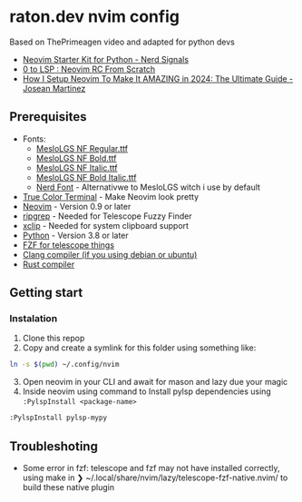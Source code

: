 # raton.dev nvim config

Based on ThePrimeagen video and adapted for python devs
- [Neovim Starter Kit for Python - Nerd Signals](https://www.youtube.com/watch?v=jWZ_JeLgDxU)
- [0 to LSP : Neovim RC From Scratch](https://www.youtube.com/watch?v=w7i4amO_zaE)
- [How I Setup Neovim To Make It AMAZING in 2024: The Ultimate Guide -  Josean Martinez](https://yewtu.be/watch?v=6pAG3BHurdM&listen=false)

## Prerequisites
- Fonts:
    - [MesloLGS NF Regular.ttf](
       https://github.com/romkatv/powerlevel10k-media/raw/master/MesloLGS%20NF%20Regular.ttf)
    - [MesloLGS NF Bold.ttf](
       https://github.com/romkatv/powerlevel10k-media/raw/master/MesloLGS%20NF%20Bold.ttf)
    - [MesloLGS NF Italic.ttf](
       https://github.com/romkatv/powerlevel10k-media/raw/master/MesloLGS%20NF%20Italic.ttf)
    - [MesloLGS NF Bold Italic.ttf](
       https://github.com/romkatv/powerlevel10k-media/raw/master/MesloLGS%20NF%20Bold%20Italic.ttf)
    - [Nerd Font](https://www.nerdfonts.com/) - Alternativwe to MesloLGS witch i use by default
- [True Color Terminal](https://gist.github.com/kurahaupo/6ce0eaefe5e730841f03cb82b061daa2#now-supporting-true-color) - Make Neovim look pretty
- [Neovim](https://neovim.io/) - Version 0.9 or later
- [ripgrep](https://github.com/BurntSushi/ripgrep) - Needed for Telescope Fuzzy Finder
- [xclip](https://linuxconfig.org/how-to-use-xclip-on-linux) - Needed for system clipboard support
- [Python](https://www.python.org/) - Version 3.8 or later
- [FZF for telescope things](https://github.com/junegunn/fzf)
- [Clang compiler (if you using debian or ubuntu)](https://packages.debian.org/bookworm/clang)
- [Rust compiler](https://www.rust-lang.org)

## Getting start


### Instalation
1. Clone this repop
2. Copy and create a symlink for this folder using something like:
```bash
ln -s $(pwd) ~/.config/nvim
```

3. Open neovim in your CLI and await for mason and lazy due your magic 
4. Inside neovim using command to Install pylsp dependencies using `:PylspInstall <package-name>`
```bash
:PylspInstall pylsp-mypy
```

## Troubleshoting
- Some error in fzf:
telescope and fzf may not have installed correctly, using make in ❯ ~/.local/share/nvim/lazy/telescope-fzf-native.nvim/ to build these native plugin

